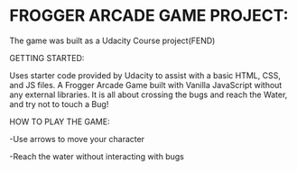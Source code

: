 # FROGGER ARCADE GAME PROJECT:

The game was built as a Udacity Course project(FEND)

GETTING STARTED:

Uses starter code provided by Udacity to assist with a basic HTML, CSS, and JS files.
A Frogger Arcade Game built with Vanilla JavaScript without any external libraries.
It is all about crossing the bugs and reach the Water, and try not to touch a Bug!


HOW TO PLAY THE GAME:

-Use arrows to move your character

-Reach the water without interacting with bugs

